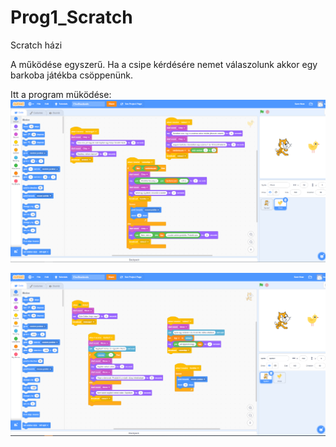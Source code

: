 # Prog1_Scratch
Scratch házi

A működése egyszerű.
Ha a csipe kérdésére nemet válaszolunk akkor egy barkoba játékba csöppenünk.

Itt a program müködése:
![Első képernyőkép](https://raw.githubusercontent.com/kovacslaszlo99/Prog1_Scratch/master/hazi_kepmentes_1.PNG)

![Második képernyőkép](https://raw.githubusercontent.com/kovacslaszlo99/Prog1_Scratch/master/hazi_kepmentes_2.PNG)
